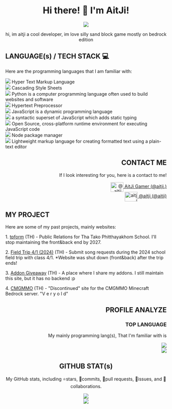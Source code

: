 <div align="center">
  <h1>Hi there! 🐾 I'm AitJi!</h1>
  <a href="https://discord.gg/NVYrkFWrQh">
    <img src="https://img.shields.io/discord/1112527603698511942.svg?style=flat&label=@aitji&logo=discord&logoColor=ffffff&color=2c0101&labelColor=571f1f">
  </a>
  <p>hi, im aitji a cool developer, im love silly sand block game mostly on bedrock edition</p>
</div>


<div align="left">
  <h2>LANGUAGE(s) / TECH STACK 💻</h2>
  <p>Here are the programming languages that I am familiar with:</p>
  <div>
    <a href="#"><img src="https://img.shields.io/badge/HTML-%23E34F26.svg?style=flat&logo=html5&logoColor=white"></a>
    <span>Hyper Text Markup Language</span><br>
    <a href="#"><img src="https://img.shields.io/badge/CSS-%231572B6.svg?style=flat&logo=css3&logoColor=white"></a>
    <span>Cascading Style Sheets</span><br>
    <a href="#"><img src="https://img.shields.io/badge/PYTHON-3670A0?style=flat&logo=python&logoColor=ffdd54"></a>
    <span>Python is a computer programming language often used to build websites and software</span><br>
    <a href="#"><img src="https://img.shields.io/badge/PHP-%23777BB4.svg?style=flat&logo=php&logoColor=white"></a>
    <span>Hypertext Preprocessor</span><br>
    <a href="#"><img src="https://img.shields.io/badge/JAVASCRIPT-%23323330.svg?style=flat&logo=javascript&logoColor=%23F7DF1E"></a>
    <span>JavaScript is a dynamic programming language</span><br>
    <a href="#"><img src="https://img.shields.io/badge/TYPESCRIPT-%23007ACC.svg?style=flat&logo=typescript&logoColor=white"></a>
    <span>a syntactic superset of JavaScript which adds static typing</span><br>
    <a href="#"><img src="https://img.shields.io/badge/NODE.JS-6DA55F?style=flat&logo=node.js&logoColor=white"></a>
    <span>Open Source, cross-platform runtime environment for executing JavaScript code</span><br>
    <a href="#"><img src="https://img.shields.io/badge/NPM-%23000000.svg?style=flat&logo=npm&logoColor=white"></a>
    <span>Node package manager</span><br>
    <a href="#"><img src="https://img.shields.io/badge/MARKDOWN-%23000000.svg?style=flat&logo=markdown&logoColor=white"></a>
    <span>Lightweight markup language for creating formatted text using a plain-text editor</span>
  </div>
</div>


<div align="right">
  <h2>CONTACT ME</h2>
  <p>If I look interesting for you, here is a contact to me!</p>
  <div>
    <a href="https://www.youtube.com/c/@aitji." target="blank">
      <img align="center" src="https://raw.githubusercontent.com/rahuldkjain/github-profile-readme-generator/master/src/images/icons/Social/youtube.svg" alt="@aitji." height="30" width="40" />
      AitJi Gamer (@aitji.)<br>
    </a>
    <a href="https://discord.com/invite/jPerpN98JX" target="blank">
      <img align="center" src="https://raw.githubusercontent.com/rahuldkjain/github-profile-readme-generator/master/src/images/icons/Social/discord.svg" alt="aitji" height="30" width="40" />
      @aitji (@aitji)
    </a>
  </div>
</div>


<div align="left">
  <h2>MY PROJECT</h2>
  <p>Here are some of my past projects, mainly websites:</p>
  <p>1. <a href='https://tpform.vercel.app/'>tpform</a> (TH) - Public Relations for Tha Tako Phitthayakhom School. I'll stop maintaining the front&back end by 2027.</p>
  <p>2. <a href='./#'>Field Trip 4/1 (2024)</a> (TH) - Submit song requests during the 2024 school field trip with class 4/1. *Website was shut down (front&back) after the trip ends!</p>
  <p>3. <a href='https://mcbe.vercel.app/'>Addon Giveaway</a> (TH) - A place where I share my addons. I still maintain this site, but it has no backend :p</p>
  <p>4. <a href='https://cmgmmo.vercel.app/'>CMGMMO</a> (TH) - "Discontinued" site for the CMGMMO Minecraft Bedrock server. "V e r y  o l d"</p>
</div>


<div align="right">
  <h2>PROFILE ANALYZE</h2>
  <h3>TOP LANGUAGE</h3>
  <p>My mainly programming lang(s), That I'm familiar with is</p>
  <a href="#"><img src="https://img.shields.io/badge/JAVASCRIPT-%23323330.svg?style=flat&logo=javascript&logoColor=%23F7DF1E"></a>
  <br>
  <img src="https://github-readme-stats.vercel.app/api/top-langs/?username=aitji&layout=compact&theme=dracula">
</div>


<div align="center">
  <h2>GITHUB STAT(s)</h2>
  <p>My GitHub stats, including ⭐stars, 🌠commits, 🧻pull requests, 🐜issues, and 🙏collaborations.</p>
  <img src="https://count.chiya.dev/get/@aitji?theme=rule34"><br> <!-- o.O nothing to see here -->
  <img src="https://github-readme-stats.vercel.app/api?username=aitji&show_icons=true&theme=dracula">
</div>

